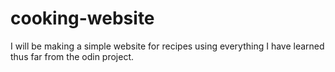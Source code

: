 # cooking-website
I will be making a simple website for recipes using everything I have learned thus far from the odin project. 

